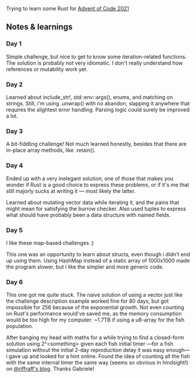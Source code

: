 Trying to learn some Rust for [Advent of Code 2021](https://adventofcode.com/2021/)

## Notes & learnings

### Day 1
Simple challenge, but nice to get to know some iteration-related functions. The solution is probably not very idiomatic. I don't really understand how references or mutability work yet.

### Day 2
Learned about include_str!, std::env::args(), enums, and matching on strings. Still, i'm using .unwrap() with no abandon, slapping it anywhere that requires the slightest error handling. Parsing logic could surely be improved a lot.

### Day 3
A bit-fiddling challenge! Not much learned honestly, besides that there are in-place array methods, like .retain().

### Day 4
Ended up with a very inelegant solution, one of those that makes you wonder if Rust is a good choice to express these problems, or if it's me that still majorly sucks at writing it — most likely the latter.

Learned about mutating vector data while iterating it, and the pains that might mean for satisfying the burrow checker. Also used tuples to express what should have probably been a data structure with named fields.

### Day 5
I like these map-based challenges :)

This one was an opportunity to learn about structs, even though i didn't end up using them. Using HashMap instead of a static array of 1000x1000 made the program slower, but i like the simpler and more generic code.

### Day 6
This one got me quite stuck. The naive solution of using a vector just like the challenge description example worked fine for 80 days, but got impossible for 256 because of the exponential growth. Not even counting on Rust's performance would've saved me, as the memory consumption would be too high for my computer: ~1.7TB if using a u8-array for the fish population.

After banging my head with maths for a while trying to find a closed-form solution using 2^\<something\> given each fish initial timer —for a fish simulation without the initial 2-day reproduction delay it was easy enough— i gave up and looked for a hint online. Found the idea of counting all the fish with the same internal timer the same way (seems so obvious in hindsight!) on [@riffraff's blog](https://riffraff.info/2021/12/advent-of-code-2021-day-6/). Thanks Gabriele!
